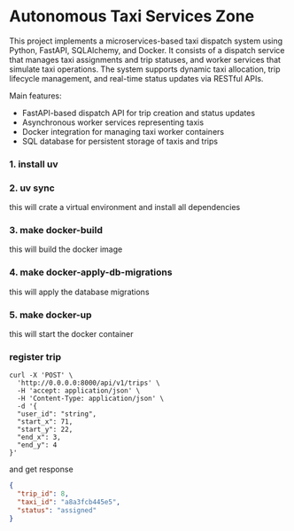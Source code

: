 # Autonomous Taxi Services Zone

This project implements a microservices-based taxi dispatch system using 
Python, FastAPI, SQLAlchemy, and Docker. 
It consists of a dispatch service that manages taxi assignments and trip statuses,
and worker services that simulate taxi operations.
The system supports dynamic taxi allocation, trip lifecycle management,
and real-time status updates via RESTful APIs.

Main features:
- FastAPI-based dispatch API for trip creation and status updates
- Asynchronous worker services representing taxis
- Docker integration for managing taxi worker containers
- SQL database for persistent storage of taxis and trips


### 1. install uv

### 2. uv sync
this will crate a virtual environment and install all dependencies

### 3. make docker-build
this will build the docker image

### 4. make docker-apply-db-migrations
this will apply the database migrations

### 5. make docker-up
this will start the docker container

### register trip
```shell
curl -X 'POST' \
  'http://0.0.0.0:8000/api/v1/trips' \
  -H 'accept: application/json' \
  -H 'Content-Type: application/json' \
  -d '{
  "user_id": "string",
  "start_x": 71,
  "start_y": 22,
  "end_x": 3,
  "end_y": 4
}'
```
and get response
```json
{
  "trip_id": 8,
  "taxi_id": "a8a3fcb445e5",
  "status": "assigned"
}
```
